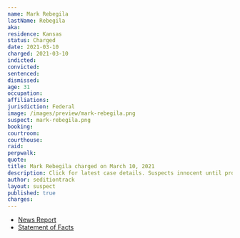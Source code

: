 ```yaml
---
name: Mark Rebegila
lastName: Rebegila
aka:
residence: Kansas
status: Charged
date: 2021-03-10
charged: 2021-03-10
indicted:
convicted: 
sentenced: 
dismissed: 
age: 31
occupation:
affiliations:
jurisdiction: Federal
image: /images/preview/mark-rebegila.png
suspect: mark-rebegila.png
booking:
courtroom:
courthouse:
raid:
perpwalk:
quote:
title: Mark Rebegila charged on March 10, 2021
description: Click for latest case details. Suspects innocent until proven guilty.
author: seditiontrack
layout: suspect
published: true
charges:
---
```

- [News Report](https://www.kansas.com/news/local/crime/article249988189.html)
- [Statement of Facts](https://extremism.gwu.edu/sites/g/files/zaxdzs2191/f/Mark%20Roger%20Rebegila%20Statement%20of%20Facts.pdf)
